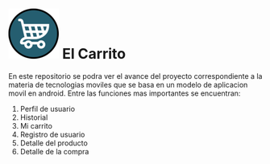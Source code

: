 
![](https://github.com/angelo59930/El-Carrito/blob/main/app/src/main/res/drawable/logo_el_carrito_100x100_.png)     El Carrito 
===============



En este repositorio se podra ver el avance del proyecto correspondiente a la materia de tecnologias moviles que se basa en un modelo de aplicacion movil en android.
Entre las funciones mas importantes se encuentran:
1. Perfil de usuario
2. Historial
3. Mi carrito
4. Registro de usuario
5. Detalle del producto
6. Detalle de la compra

